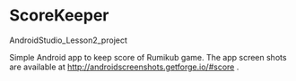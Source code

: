 # ScoreKeeper
AndroidStudio_Lesson2_project

Simple Android app to keep score of Rumikub game.
The app screen shots are available at http://androidscreenshots.getforge.io/#score .
